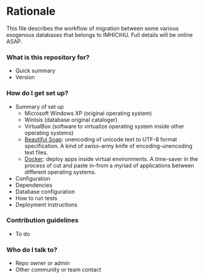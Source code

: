 # Rationale #

This file describes the workflow of migration between some various exogenous databases that belongs to IMHICIHU. Full details will be online ASAP.
### What is this repository for? ###

* Quick summary
* Version

### How do I get set up? ###

* Summary of set up
     - Microsoft Windows XP (original operating system)
     - WinIsis (database original cataloger)
	 - VirtualBox (software to virtualize operating system inside other operating systems)
	 - [Beautiful Soap](https://www.crummy.com/software/BeautifulSoup/#Download): unencoding of unicode text to UTF-8 format specification. A kind of swiss-army knife of encoding-unencoding text files. 
	 - [Docker](https://www.docker.com/): deploy apps inside virtual environments. A time-saver in the process of cut and paste in-from a myriad of applications between different operating systems.
* Configuration
* Dependencies
* Database configuration
* How to run tests
* Deployment instructions

### Contribution guidelines ###

* To do


### Who do I talk to? ###

* Repo owner or admin
* Other community or team contact